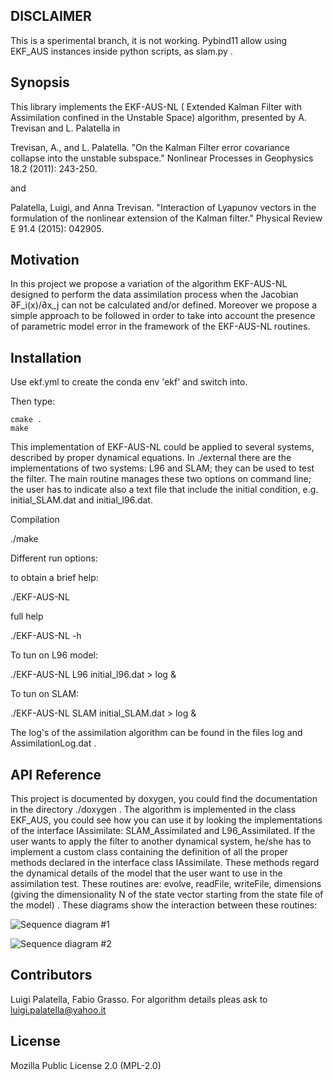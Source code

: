 ## DISCLAIMER

This is a sperimental branch, it is not working.
Pybind11 allow using EKF_AUS instances inside python scripts, as slam.py .


## Synopsis

This library implements the EKF-AUS-NL ( Extended Kalman Filter with Assimilation confined in the Unstable Space) algorithm, presented by A. Trevisan and L. Palatella in

Trevisan, A., and L. Palatella. "On the Kalman Filter error covariance collapse into the unstable subspace." Nonlinear Processes in Geophysics 18.2 (2011): 243-250.

and

Palatella, Luigi, and Anna Trevisan. "Interaction of Lyapunov vectors in the formulation of the nonlinear extension of the Kalman filter." Physical Review E 91.4 (2015): 042905.

## Motivation

In this project we propose a variation of the algorithm EKF-AUS-NL designed to perform the data assimilation process when the Jacobian ∂F_i(x)/∂x_j can not be calculated and/or defined. Moreover we propose a simple approach to be followed in order to take into account the presence of parametric model error in the framework of the EKF-AUS-NL routines.

## Installation

Use ekf.yml to create the conda env 'ekf' and switch into.

Then type:
```
cmake .
make
```

This implementation of EKF-AUS-NL could be applied to several systems, described by proper dynamical equations. In ./external there are the implementations of two systems: L96 and SLAM; they can be used to test the filter. The main routine manages these two options on command line; the user has to indicate also a text file that include the initial condition, e.g. initial_SLAM.dat and initial_l96.dat.

Compilation

./make

Different run options:

to obtain a brief help:

./EKF-AUS-NL

full help

./EKF-AUS-NL -h

To tun on L96 model:

./EKF-AUS-NL L96 initial_l96.dat > log &

To tun on SLAM:

./EKF-AUS-NL SLAM initial_SLAM.dat > log &


The log's of the assimilation algorithm can be found in the files log and AssimilationLog.dat .


## API Reference

This project is documented by doxygen, you could find the documentation in the directory ./doxygen .
The algorithm is implemented in the class EKF_AUS, you could see how you can use it by looking the implementations of the interface IAssimilate: SLAM_Assimilated and L96_Assimilated.
If the user wants to apply the filter to another dynamical system,
he/she has to implement a custom class containing the definition of all the proper methods declared in the interface class IAssimilate. These methods regard the dynamical details of the model that the user want to use in the assimilation test. These routines are: evolve, readFile, writeFile, dimensions (giving the dimensionality N of the state vector starting from the state file of the model) .
These diagrams show the interaction between these routines:

![Sequence diagram #1](sequence-dia-1.png "Sequence Diagram #1")

![Sequence diagram #2](sequence-dia-2.png "Sequence Diagram #2")


## Contributors

Luigi Palatella, Fabio Grasso. For algorithm details pleas ask to luigi.palatella@yahoo.it

## License

Mozilla Public License 2.0 (MPL-2.0)
